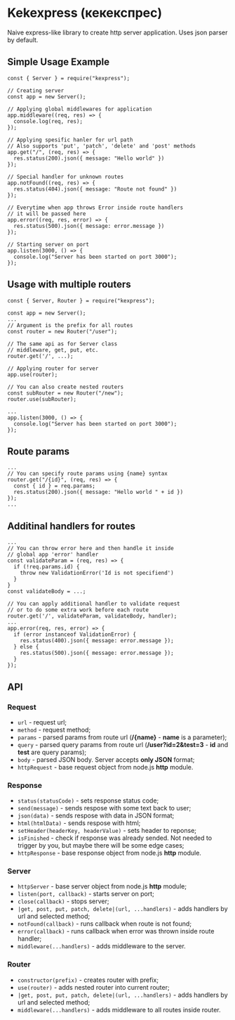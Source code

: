 # Kekexpress (кекекспрес)

Naive express-like library to create http server application.
Uses json parser by default.

##  Simple Usage Example
```JS
const { Server } = require("kexpress");

// Creating server
const app = new Server();

// Applying global middlewares for application
app.middleware((req, res) => {
  console.log(req, res);
});

// Applying spesific hanler for url path
// Also supports 'put', 'patch', 'delete' and 'post' methods
app.get("/", (req, res) => {
  res.status(200).json({ message: "Hello world" })
});

// Special handler for unknown routes
app.notFound((req, res) => {
  res.status(404).json({ message: "Route not found" })
});

// Everytime when app throws Error inside route handlers
// it will be passed here
app.error((req, res, error) => {
  res.status(500).json({ message: error.message })
});

// Starting server on port
app.listen(3000, () => {  
  console.log("Server has been started on port 3000");  
});
```

## Usage with multiple routers
```JS
const { Server, Router } = require("kexpress");

const app = new Server();
...
// Argument is the prefix for all routes
const router = new Router("/user"); 

// The same api as for Server class
// middleware, get, put, etc.
router.get('/', ...);

// Applying router for server
app.use(router);

// You can also create nested routers
const subRouter = new Router("/new");
router.use(subRouter);

...
app.listen(3000, () => {  
  console.log("Server has been started on port 3000");  
});
```

## Route params
```JS
...
// You can specify route params using {name} syntax
router.get("/{id}", (req, res) => {
  const { id } = req.params;
  res.status(200).json({ message: "Hello world " + id })
});
...
```

## Additinal handlers for routes
```JS
...
// You can throw error here and then handle it inside
// global app 'error' handler
const validateParam = (req, res) => {
  if (!req.params.id) {
    throw new ValidationError('Id is not specifiend')
  }
}
const validateBody = ...;

// You can apply additional handler to validate request
// or to do some extra work before each route
router.get('/', validateParam, validateBody, handler);
...
app.error(req, res, error) => {
  if (error instanceof ValidationError) {
    res.status(400).json({ message: error.message });
  } else {
    res.status(500).json({ message: error.message });
  }
});
```

## API

### Request
- `url` - request url;
- `method` - request method;
- `params` - parsed params from route url (**/{name}** - **name** is a parameter);
- `query` - parsed query params from route url (**/user?id=2&test=3** - **id** and **test** are query params);
- `body` - parsed JSON body. Server accepts **only JSON** format;
- `httpRequest` - base request object from node.js **http** module.

### Response
- `status(statusCode)` - sets response status code;
- `send(message)` - sends respose with some text back to user;
- `json(data)`  - sends respose with data in JSON format;
- `html(htmlData)` - sends respose with html;
- `setHeader(headerKey, headerValue)` - sets header to reponse;
- `isFinished` - check if response was already sended. Not needed to trigger by you, but maybe there will be some edge cases;
- `httpResponse` - base response object from node.js **http** module.

### Server
- `httpServer` - base server object from node.js **http** module;
- `listen(port, callback)` - starts server on port;
- `close(callback)` - stops server;
- `|get, post, put, patch, delete|(url, ...handlers)` - adds handlers by url and selected method;
- `notFound(callback)` - runs callback when route is not found;
- `error(callback)` - runs callback when error was thrown inside route handler;
- `middleware(...handlers)` - adds middleware to the server.

### Router
- `constructor(prefix)` - creates router with prefix;
- `use(router)` - adds nested router into current router;
- `|get, post, put, patch, delete|(url, ...handlers)` - adds handlers by url and selected method;
- `middleware(...handlers)` - adds middleware to all routes inside router.
